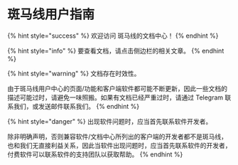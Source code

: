 # 斑马线用户指南

{% hint style="success" %}
欢迎访问 斑马线的文档中心！
{% endhint %}

{% hint style="info" %}
要查看文档，请点击侧边栏的相关文章。
{% endhint %}

{% hint style="warning" %}
文档存在时效性。

由于斑马线用户中心的页面/功能和客户端软件都可能不断更新，因此一些文档的描述可能过时，请避免一味照搬。如果有文档已经严重过时，请通过 Telegram 联系我们，或发送邮件联系我们。
{% endhint %}

{% hint style="danger" %}
出现软件问题时，应当首先联系软件开发者。

除非明确声明，否则兼容软件/文档中心所列出的客户端的开发者都不是斑马线，也和我们无直接利益关系，因此当软件出现问题时，应当首先联系软件的开发者，付费软件可以联系软件的支持团队以获取帮助。
{% endhint %}

